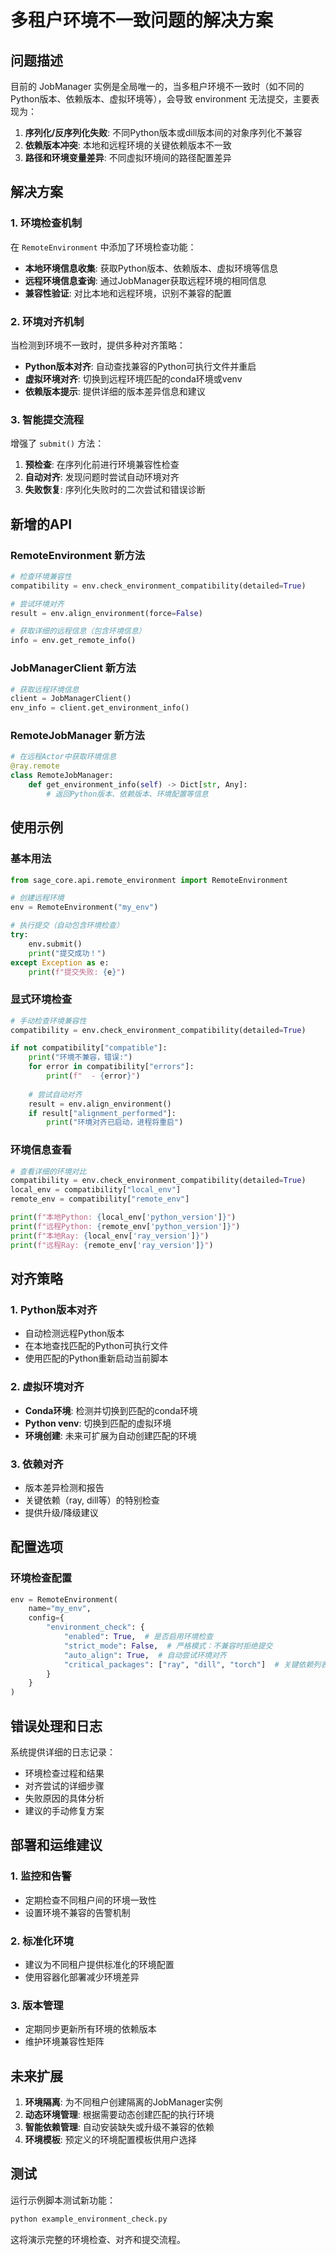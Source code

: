 # 多租户环境不一致问题的解决方案

## 问题描述

目前的 JobManager 实例是全局唯一的，当多租户环境不一致时（如不同的Python版本、依赖版本、虚拟环境等），会导致 environment 无法提交，主要表现为：

1. **序列化/反序列化失败**: 不同Python版本或dill版本间的对象序列化不兼容
2. **依赖版本冲突**: 本地和远程环境的关键依赖版本不一致
3. **路径和环境变量差异**: 不同虚拟环境间的路径配置差异

## 解决方案

### 1. 环境检查机制

在 `RemoteEnvironment` 中添加了环境检查功能：

- **本地环境信息收集**: 获取Python版本、依赖版本、虚拟环境等信息
- **远程环境信息查询**: 通过JobManager获取远程环境的相同信息
- **兼容性验证**: 对比本地和远程环境，识别不兼容的配置

### 2. 环境对齐机制

当检测到环境不一致时，提供多种对齐策略：

- **Python版本对齐**: 自动查找兼容的Python可执行文件并重启
- **虚拟环境对齐**: 切换到远程环境匹配的conda环境或venv
- **依赖版本提示**: 提供详细的版本差异信息和建议

### 3. 智能提交流程

增强了 `submit()` 方法：

1. **预检查**: 在序列化前进行环境兼容性检查
2. **自动对齐**: 发现问题时尝试自动环境对齐
3. **失败恢复**: 序列化失败时的二次尝试和错误诊断

## 新增的API

### RemoteEnvironment 新方法

```python
# 检查环境兼容性
compatibility = env.check_environment_compatibility(detailed=True)

# 尝试环境对齐
result = env.align_environment(force=False)

# 获取详细的远程信息（包含环境信息）
info = env.get_remote_info()
```

### JobManagerClient 新方法

```python
# 获取远程环境信息
client = JobManagerClient()
env_info = client.get_environment_info()
```

### RemoteJobManager 新方法

```python
# 在远程Actor中获取环境信息
@ray.remote
class RemoteJobManager:
    def get_environment_info(self) -> Dict[str, Any]:
        # 返回Python版本、依赖版本、环境配置等信息
```

## 使用示例

### 基本用法

```python
from sage_core.api.remote_environment import RemoteEnvironment

# 创建远程环境
env = RemoteEnvironment("my_env")

# 执行提交（自动包含环境检查）
try:
    env.submit()
    print("提交成功！")
except Exception as e:
    print(f"提交失败: {e}")
```

### 显式环境检查

```python
# 手动检查环境兼容性
compatibility = env.check_environment_compatibility(detailed=True)

if not compatibility["compatible"]:
    print("环境不兼容，错误:")
    for error in compatibility["errors"]:
        print(f"  - {error}")
    
    # 尝试自动对齐
    result = env.align_environment()
    if result["alignment_performed"]:
        print("环境对齐已启动，进程将重启")
```

### 环境信息查看

```python
# 查看详细的环境对比
compatibility = env.check_environment_compatibility(detailed=True)
local_env = compatibility["local_env"] 
remote_env = compatibility["remote_env"]

print(f"本地Python: {local_env['python_version']}")
print(f"远程Python: {remote_env['python_version']}")
print(f"本地Ray: {local_env['ray_version']}")
print(f"远程Ray: {remote_env['ray_version']}")
```

## 对齐策略

### 1. Python版本对齐

- 自动检测远程Python版本
- 在本地查找匹配的Python可执行文件
- 使用匹配的Python重新启动当前脚本

### 2. 虚拟环境对齐

- **Conda环境**: 检测并切换到匹配的conda环境
- **Python venv**: 切换到匹配的虚拟环境
- **环境创建**: 未来可扩展为自动创建匹配的环境

### 3. 依赖对齐

- 版本差异检测和报告
- 关键依赖（ray, dill等）的特别检查
- 提供升级/降级建议

## 配置选项

### 环境检查配置

```python
env = RemoteEnvironment(
    name="my_env",
    config={
        "environment_check": {
            "enabled": True,  # 是否启用环境检查
            "strict_mode": False,  # 严格模式：不兼容时拒绝提交
            "auto_align": True,  # 自动尝试环境对齐
            "critical_packages": ["ray", "dill", "torch"]  # 关键依赖列表
        }
    }
)
```

## 错误处理和日志

系统提供详细的日志记录：

- 环境检查过程和结果
- 对齐尝试的详细步骤
- 失败原因的具体分析
- 建议的手动修复方案

## 部署和运维建议

### 1. 监控和告警

- 定期检查不同租户间的环境一致性
- 设置环境不兼容的告警机制

### 2. 标准化环境

- 建议为不同租户提供标准化的环境配置
- 使用容器化部署减少环境差异

### 3. 版本管理

- 定期同步更新所有环境的依赖版本
- 维护环境兼容性矩阵

## 未来扩展

1. **环境隔离**: 为不同租户创建隔离的JobManager实例
2. **动态环境管理**: 根据需要动态创建匹配的执行环境
3. **智能依赖管理**: 自动安装缺失或升级不兼容的依赖
4. **环境模板**: 预定义的环境配置模板供用户选择

## 测试

运行示例脚本测试新功能：

```bash
python example_environment_check.py
```

这将演示完整的环境检查、对齐和提交流程。
